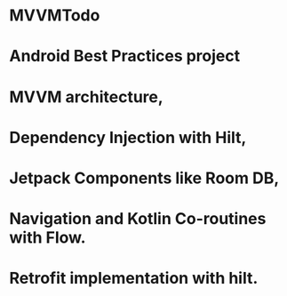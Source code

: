 # MVVMTodo
# Android Best Practices project 
# MVVM architecture, 
# Dependency Injection with Hilt,
# Jetpack Components like Room DB,
# Navigation and Kotlin Co-routines with Flow.
# Retrofit implementation with hilt.

